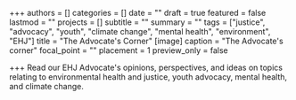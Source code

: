 +++
authors = []
categories = []
date = ""
draft = true
featured = false
lastmod = ""
projects = []
subtitle = ""
summary = ""
tags = ["justice", "advocacy", "youth", "climate change", "mental health", "environment", "EHJ"]
title = "The Advocate's Corner"
[image]
caption = "The Advocate's corner"
focal_point = ""
placement = 1
preview_only = false

+++
Read our EHJ Advocate's opinions, perspectives, and ideas on topics relating to environmental health and justice, youth advocacy, mental health, and climate change.
